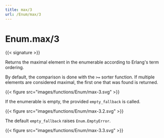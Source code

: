 ```yaml
---
title: max/3
url: /Enum/max/3
---
```


# Enum.max/3

{{< signature >}}

Returns the maximal element in the enumerable according to Erlang's term ordering.

By default, the comparison is done with the `>=` sorter function. If multiple elements are considered maximal, the first one that was found is returned.

{{< figure src="images/functions/Enum/max-3.svg" >}}

If the enumerable is empty, the provided `empty_fallback` is called.

{{< figure src="images/functions/Enum/max-3.2.svg" >}}

The default `empty_fallback` raises `Enum.EmptyError`.

{{< figure src="images/functions/Enum/max-3.3.svg" >}}
